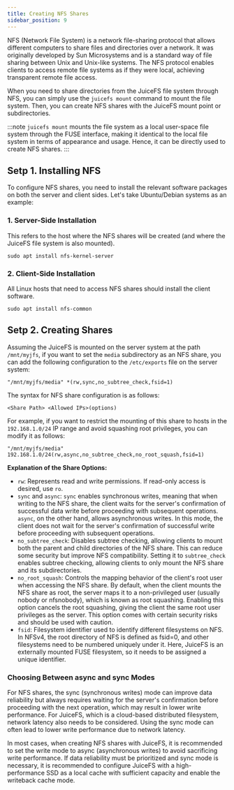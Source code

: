 ```yaml
---
title: Creating NFS Shares
sidebar_position: 9
---
```


NFS (Network File System) is a network file-sharing protocol that allows different computers to share files and directories over a network. It was originally developed by Sun Microsystems and is a standard way of file sharing between Unix and Unix-like systems. The NFS protocol enables clients to access remote file systems as if they were local, achieving transparent remote file access.

When you need to share directories from the JuiceFS file system through NFS, you can simply use the `juicefs mount` command to mount the file system. Then, you can create NFS shares with the JuiceFS mount point or subdirectories.

:::note
`juicefs mount` mounts the file system as a local user-space file system through the FUSE interface, making it identical to the local file system in terms of appearance and usage. Hence, it can be directly used to create NFS shares.
:::

## Setp 1. Installing NFS

To configure NFS shares, you need to install the relevant software packages on both the server and client sides. Let's take Ubuntu/Debian systems as an example:

### 1. Server-Side Installation

This refers to the host where the NFS shares will be created (and where the JuiceFS file system is also mounted).

```shell
sudo apt install nfs-kernel-server
```

### 2. Client-Side Installation

All Linux hosts that need to access NFS shares should install the client software.

```shell
sudo apt install nfs-common
```

## Setp 2. Creating Shares

Assuming the JuiceFS is mounted on the server system at the path `/mnt/myjfs`, if you want to set the `media` subdirectory as an NFS share, you can add the following configuration to the `/etc/exports` file on the server system:

```
"/mnt/myjfs/media" *(rw,sync,no_subtree_check,fsid=1)
```

The syntax for NFS share configuration is as follows:

```
<Share Path> <Allowed IPs>(options)
```

For example, if you want to restrict the mounting of this share to hosts in the `192.168.1.0/24` IP range and avoid squashing root privileges, you can modify it as follows:

```
"/mnt/myjfs/media" 192.168.1.0/24(rw,async,no_subtree_check,no_root_squash,fsid=1)
```

**Explanation of the Share Options:**

- `rw`: Represents read and write permissions. If read-only access is desired, use `ro`.
- `sync` and `async`: `sync` enables synchronous writes, meaning that when writing to the NFS share, the client waits for the server's confirmation of successful data write before proceeding with subsequent operations. `async`, on the other hand, allows asynchronous writes. In this mode, the client does not wait for the server's confirmation of successful write before proceeding with subsequent operations.
- `no_subtree_check`: Disables subtree checking, allowing clients to mount both the parent and child directories of the NFS share. This can reduce some security but improve NFS compatibility. Setting it to `subtree_check` enables subtree checking, allowing clients to only mount the NFS share and its subdirectories.
- `no_root_squash`: Controls the mapping behavior of the client's root user when accessing the NFS share. By default, when the client mounts the NFS share as root, the server maps it to a non-privileged user (usually nobody or nfsnobody), which is known as root squashing. Enabling this option cancels the root squashing, giving the client the same root user privileges as the server. This option comes with certain security risks and should be used with caution.
- `fsid`: Filesystem identifier used to identify different filesystems on NFS. In NFSv4, the root directory of NFS is defined as fsid=0, and other filesystems need to be numbered uniquely under it. Here, JuiceFS is an externally mounted FUSE filesystem, so it needs to be assigned a unique identifier.

### Choosing Between async and sync Modes

For NFS shares, the sync (synchronous writes) mode can improve data reliability but always requires waiting for the server's confirmation before proceeding with the next operation, which may result in lower write performance. For JuiceFS, which is a cloud-based distributed filesystem, network latency also needs to be considered. Using the sync mode can often lead to lower write performance due to network latency.

In most cases, when creating NFS shares with JuiceFS, it is recommended to set the write mode to async (asynchronous writes) to avoid sacrificing write performance. If data reliability must be prioritized and sync mode is necessary, it is recommended to configure JuiceFS with a high-performance SSD as a local cache with sufficient capacity and enable the writeback cache mode.
